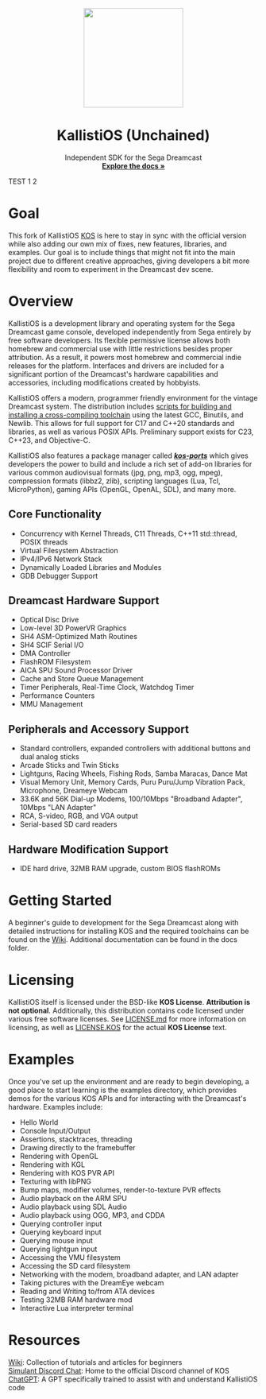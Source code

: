 
<div align="center">
  <img src="https://raw.githubusercontent.com/KallistiOSUnchained/KallistiOS/6bd3dd29f61439e59d799085e4b4089b80123bb8/doc/kos_logo.svg" width="200" height="200">
</div>
<div align="center">
  <h1 align="center"><strong>KallistiOS (Unchained)</strong></h1>
  <p align="center">
    Independent SDK for the Sega Dreamcast
    <br />
    <a href="https://kallistiosunchained.github.io/KallistiOS/"><strong>Explore the docs »</strong></a>
  </p>
</div>

TEST 1 2

# Goal

This fork of KallistiOS [KOS](https://github.com/KallistiOS/KallistiOS) is here to stay in sync with the official version while also adding our own mix of fixes, new features, libraries, and examples. Our goal is to include things that might not fit into the main project due to different creative approaches, giving developers a bit more flexibility and room to experiment in the Dreamcast dev scene.

# Overview

KallistiOS is a development library and operating system for the Sega Dreamcast game console, developed independently from Sega entirely by free software developers. Its flexible permissive license allows both homebrew and commercial use with little restrictions besides proper attribution. As a result, it powers most homebrew and commercial indie releases for the platform. Interfaces and drivers are included for a significant portion of the Dreamcast's hardware capabilities and accessories, including modifications created by hobbyists. 

KallistiOS offers a modern, programmer friendly environment for the vintage Dreamcast system. The distribution includes [scripts for building and installing a cross-compiling toolchain](https://github.com/KallistiOSUnchained/KallistiOS/blob/master/utils/dc-chain/README.md) using the latest GCC, Binutils, and Newlib. This allows for full support for C17 and C++20 standards and libraries, as well as various POSIX APIs. Preliminary support exists for C23, C++23, and Objective-C.

KallistiOS also features a package manager called [**_kos-ports_**](https://github.com/KallistiOSUnchained/kos-ports) which gives developers the power to build and include a rich set of add-on libraries for various common audiovisual formats (jpg, png, mp3, ogg, mpeg), compression formats (libbz2, zlib), scripting languages (Lua, Tcl, MicroPython), gaming APIs (OpenGL, OpenAL, SDL), and many more.

## Core Functionality
- Concurrency with Kernel Threads, C11 Threads, C++11 std::thread, POSIX threads
- Virtual Filesystem Abstraction
- IPv4/IPv6 Network Stack
- Dynamically Loaded Libraries and Modules
- GDB Debugger Support

## Dreamcast Hardware Support
- Optical Disc Drive
- Low-level 3D PowerVR Graphics 
- SH4 ASM-Optimized Math Routines
- SH4 SCIF Serial I/O
- DMA Controller 
- FlashROM Filesystem
- AICA SPU Sound Processor Driver
- Cache and Store Queue Management
- Timer Peripherals, Real-Time Clock, Watchdog Timer
- Performance Counters
- MMU Management

## Peripherals and Accessory Support
- Standard controllers, expanded controllers with additional buttons and dual analog sticks 
- Arcade Sticks and Twin Sticks
- Lightguns, Racing Wheels, Fishing Rods, Samba Maracas, Dance Mat
- Visual Memory Unit, Memory Cards, Puru Puru/Jump Vibration Pack, Microphone, Dreameye Webcam
- 33.6K and 56K Dial-up Modems, 100/10Mbps "Broadband Adapter", 10Mbps "LAN Adapter"
- RCA, S-video, RGB, and VGA output
- Serial-based SD card readers

## Hardware Modification Support
- IDE hard drive, 32MB RAM upgrade, custom BIOS flashROMs

# Getting Started 
A beginner's guide to development for the Sega Dreamcast along with detailed instructions for installing KOS and the required toolchains can be found on the [Wiki](https://github.com/KallistiOSUnchained/KallistiOS/wiki/Installation-Guide). Additional documentation can be found in the docs folder. 

# Licensing
KallistiOS itself is licensed under the BSD-like **KOS License**. **Attribution is not optional**. Additionally, this distribution contains code licensed under various free software licenses.
See [LICENSE.md](https://github.com/KallistiOSUnchained/KallistiOS/blob/master/doc/license/LICENSE.KOS) for more information on licensing, as well as [LICENSE.KOS](https://github.com/KallistiOSUnchained/KallistiOS/blob/master/doc/license/LICENSE.KOS) for the actual **KOS License** text.

# Examples 
Once you've set up the environment and are ready to begin developing, a good place to start learning is the examples directory, which provides demos for the various KOS APIs and for interacting with the Dreamcast's hardware. Examples include:
- Hello World
- Console Input/Output
- Assertions, stacktraces, threading
- Drawing directly to the framebuffer
- Rendering with OpenGL
- Rendering with KGL
- Rendering with KOS PVR API
- Texturing with libPNG
- Bump maps, modifier volumes, render-to-texture PVR effects
- Audio playback on the ARM SPU
- Audio playback using SDL Audio
- Audio playback using OGG, MP3, and CDDA
- Querying controller input
- Querying keyboard input
- Querying mouse input
- Querying lightgun input
- Accessing the VMU filesystem
- Accessing the SD card filesystem
- Networking with the modem, broadband adapter, and LAN adapter
- Taking pictures with the DreamEye webcam
- Reading and Writing to/from ATA devices
- Testing 32MB RAM hardware mod
- Interactive Lua interpreter terminal

# Resources
[Wiki](https://github.com/KallistiOSUnchained/KallistiOS/wiki): Collection of tutorials and articles for beginners  
[Simulant Discord Chat](https://discord.gg/bpDZHT78PA): Home to the official Discord channel of KOS  
[ChatGPT](https://chatgpt.com/g/g-b64xrLn8h-kallistios-dev-guru): A GPT specifically trained to assist with and understand KallistiOS code

